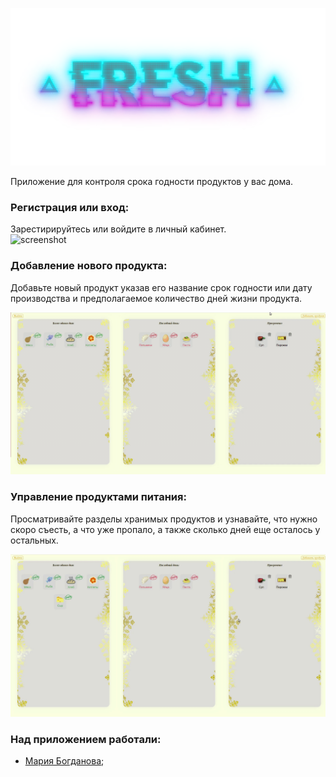 ![screenshot](readme-assets/FreshLogo.png)


Приложение для контроля срока годности продуктов у вас дома. <br/>

### Регистрация или вход:
Зарестирируйтесь или войдите в личный кабинет. <br/>
![screenshot](readme-assets/mainGuest.gif)

### Добавление нового продукта:
Добавьте новый продукт указав его название срок годности или дату производства и предполагаемое количество дней жизни продукта. <br/>

![screenshot](readme-assets/add.gif)

### Управление продуктами питания:
Просматривайте разделы хранимых продуктов и узнавайте, что нужно скоро съесть, а что уже пропало, а также сколько дней еще осталось у остальных. <br/>

![screenshot](readme-assets/managing.gif) 

### Над приложением работали:

* [Мария Богданова](https://github.com/Mariya-Bogdanova);
